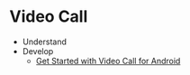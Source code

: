 # Video Call

-   Understand
-   Develop
    -   [Get Started with Video Call for Android](get-started.md#get-started-with-product-name-for-platform)

